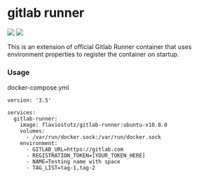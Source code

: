 # gitlab runner

[<img src="https://img.shields.io/docker/pulls/flaviostutz/gitlab-runner"/>](https://hub.docker.com/r/flaviostutz/gitlab-runner)
[<img src="https://img.shields.io/docker/automated/flaviostutz/gitlab-runner"/>](https://hub.docker.com/r/flaviostutz/gitlab-runner)

This is an extension of official Gitlab Runner container that uses environment properties to register the container on startup.

### Usage
docker-compose.yml

```
version: '3.5'

services:
  gitlab-runner:
    image: flaviostutz/gitlab-runner:ubuntu-v10.8.0
    volumes:
      - /var/run/docker.sock:/var/run/docker.sock
    environment:
      - GITLAB_URL=https://gitlab.com
      - REGISTRATION_TOKEN=[YOUR_TOKEN_HERE]
      - NAME=Testing name with space
      - TAG_LIST=tag-1,tag-2
``` 
